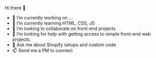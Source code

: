 Hi there 👋

- 🔭 I’m currently working on ...
- 🌱 I’m currently learning HTML, CSS, JS
- 👯 I’m looking to collaborate on front-end projects
- 🤔 I’m looking for help with getting access to simple front-end web projects.
- 💬 Ask me about Shopify setups and custom code
- 📫 Send me a PM to connect
